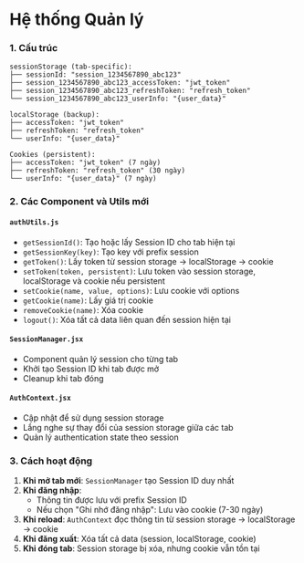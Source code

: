 # Hệ thống Quản lý

### 1. Cấu trúc

```
sessionStorage (tab-specific):
├── sessionId: "session_1234567890_abc123"
├── session_1234567890_abc123_accessToken: "jwt_token"
├── session_1234567890_abc123_refreshToken: "refresh_token"
└── session_1234567890_abc123_userInfo: "{user_data}"

localStorage (backup):
├── accessToken: "jwt_token"
├── refreshToken: "refresh_token"
└── userInfo: "{user_data}"

Cookies (persistent):
├── accessToken: "jwt_token" (7 ngày)
├── refreshToken: "refresh_token" (30 ngày)
└── userInfo: "{user_data}" (7 ngày)
```

### 2. Các Component và Utils mới

#### `authUtils.js`

- `getSessionId()`: Tạo hoặc lấy Session ID cho tab hiện tại
- `getSessionKey(key)`: Tạo key với prefix session
- `getToken()`: Lấy token từ session storage → localStorage → cookie
- `setToken(token, persistent)`: Lưu token vào session storage, localStorage và cookie nếu persistent
- `setCookie(name, value, options)`: Lưu cookie với options
- `getCookie(name)`: Lấy giá trị cookie
- `removeCookie(name)`: Xóa cookie
- `logout()`: Xóa tất cả data liên quan đến session hiện tại

#### `SessionManager.jsx`

- Component quản lý session cho từng tab
- Khởi tạo Session ID khi tab được mở
- Cleanup khi tab đóng

#### `AuthContext.jsx`

- Cập nhật để sử dụng session storage
- Lắng nghe sự thay đổi của session storage giữa các tab
- Quản lý authentication state theo session

### 3. Cách hoạt động

1. **Khi mở tab mới**: `SessionManager` tạo Session ID duy nhất
2. **Khi đăng nhập**:
   - Thông tin được lưu với prefix Session ID
   - Nếu chọn "Ghi nhớ đăng nhập": Lưu vào cookie (7-30 ngày)
3. **Khi reload**: `AuthContext` đọc thông tin từ session storage → localStorage → cookie
4. **Khi đăng xuất**: Xóa tất cả data (session, localStorage, cookie)
5. **Khi đóng tab**: Session storage bị xóa, nhưng cookie vẫn tồn tại
